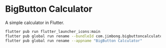 
BigButton Calculator
===========================

A simple calculator in Flutter.


```bash
flutter pub run flutter_launcher_icons:main
flutter pub global run rename --bundleId com.jimbong.bigbuttoncalculator
flutter pub global run rename --appname "BigButton Calculator"
```
